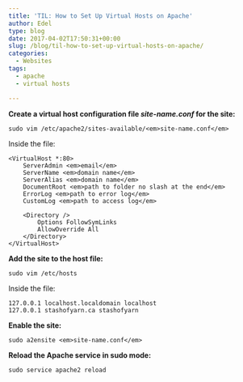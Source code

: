 ```yaml
---
title: 'TIL: How to Set Up Virtual Hosts on Apache'
author: Edel
type: blog
date: 2017-04-02T17:50:31+00:00
slug: /blog/til-how-to-set-up-virtual-hosts-on-apache/
categories:
  - Websites
tags:
  - apache
  - virtual hosts

---
```

**Create a virtual host configuration file _site-name.conf_ for the site:**

    sudo vim /etc/apache2/sites-available/<em>site-name.conf</em>

Inside the file:

    <VirtualHost *:80>
        ServerAdmin <em>email</em>
        ServerName <em>domain name</em>
        ServerAlias <em>domain name</em>
        DocumentRoot <em>path to folder no slash at the end</em>
        ErrorLog <em>path to error log</em>
        CustomLog <em>path to access log</em>
    
        <Directory />
            Options FollowSymLinks
            AllowOverride All
        </Directory>
    </VirtualHost>

**Add the site to the host file:**

    sudo vim /etc/hosts

Inside the file:

    127.0.0.1 localhost.localdomain localhost
    127.0.0.1 stashofyarn.ca stashofyarn

**Enable the site:**

    sudo a2ensite <em>site-name.conf</em>

**Reload the Apache service in sudo mode:**

    sudo service apache2 reload